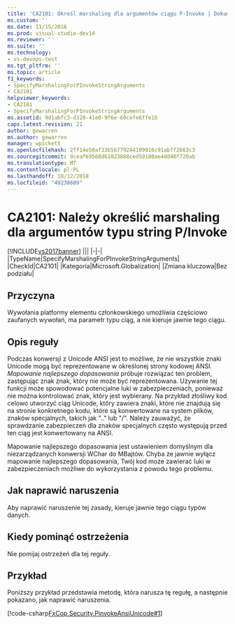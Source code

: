 ```yaml
---
title: 'CA2101: Określ marshaling dla argumentów ciągu P-Invoke | Dokumentacja firmy Microsoft'
ms.custom: ''
ms.date: 11/15/2016
ms.prod: visual-studio-dev14
ms.reviewer: ''
ms.suite: ''
ms.technology:
- vs-devops-test
ms.tgt_pltfrm: ''
ms.topic: article
f1_keywords:
- SpecifyMarshalingForPInvokeStringArguments
- CA2101
helpviewer_keywords:
- CA2101
- SpecifyMarshalingForPInvokeStringArguments
ms.assetid: 9d1abfc3-d320-41e0-9f6e-60cefe6ffe1b
caps.latest.revision: 21
author: gewarren
ms.author: gewarren
manager: wpickett
ms.openlocfilehash: 2ff14e50af33b5b779244109916c91abff2663c3
ms.sourcegitcommit: 9ceaf69568d61023868ced59108ae4dd46f720ab
ms.translationtype: MT
ms.contentlocale: pl-PL
ms.lasthandoff: 10/12/2018
ms.locfileid: "49238689"
---
```

# <a name="ca2101-specify-marshaling-for-pinvoke-string-arguments"></a>CA2101: Należy określić marshaling dla argumentów typu string P/Invoke
[!INCLUDE[vs2017banner](../includes/vs2017banner.md)]
|||
|-|-|
|TypeName|SpecifyMarshalingForPInvokeStringArguments|
|CheckId|CA2101|
|Kategoria|Microsoft.Globalization|
|Zmiana kluczowa|Bez podziału|

## <a name="cause"></a>Przyczyna
 Wywołania platformy elementu członkowskiego umożliwia częściowo zaufanych wywołań, ma parametr typu ciąg, a nie kieruje jawnie tego ciągu.

## <a name="rule-description"></a>Opis reguły
 Podczas konwersji z Unicode ANSI jest to możliwe, że nie wszystkie znaki Unicode mogą być reprezentowane w określonej strony kodowej ANSI. *Mapowanie najlepszego dopasowania* próbuje rozwiązać ten problem, zastępując znak znak, który nie może być reprezentowana. Używanie tej funkcji może spowodować potencjalne luki w zabezpieczeniach, ponieważ nie można kontrolować znak, który jest wybierany. Na przykład złośliwy kod celowo utworzyć ciąg Unicode, który zawiera znaki, które nie znajdują się na stronie konkretnego kodu, które są konwertowane na system plików, znaków specjalnych, takich jak ".." lub "/". Należy zauważyć, że sprawdzanie zabezpieczeń dla znaków specjalnych często występują przed ten ciąg jest konwertowany na ANSI.

 Mapowanie najlepszego dopasowania jest ustawieniem domyślnym dla niezarządzanych konwersji WChar do MBajtów. Chyba że jawnie wyłącz mapowanie najlepszego dopasowania, Twój kod może zawierać luki w zabezpieczeniach możliwe do wykorzystania z powodu tego problemu.

## <a name="how-to-fix-violations"></a>Jak naprawić naruszenia
 Aby naprawić naruszenie tej zasady, kieruje jawnie tego ciągu typów danych.

## <a name="when-to-suppress-warnings"></a>Kiedy pominąć ostrzeżenia
 Nie pomijaj ostrzeżeń dla tej reguły.

## <a name="example"></a>Przykład
 Poniższy przykład przedstawia metodę, która narusza tę regułę, a następnie pokazano, jak naprawić naruszenia.

 [!code-csharp[FxCop.Security.PinvokeAnsiUnicode#1](../snippets/csharp/VS_Snippets_CodeAnalysis/FxCop.Security.PinvokeAnsiUnicode/cs/FxCop.Security.PinvokeAnsiUnicode.cs#1)]



